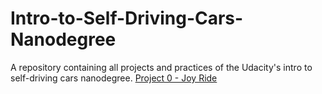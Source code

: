 # Intro-to-Self-Driving-Cars-Nanodegree
A repository containing all projects and practices of the Udacity's intro to self-driving cars nanodegree.
[Project 0 - Joy Ride](https://github.com/omarmustafa130/Intro-to-Self-Driving-Cars-Nanodegree/tree/main/Projects/Project%200%20-%20Joy%20Ride)
